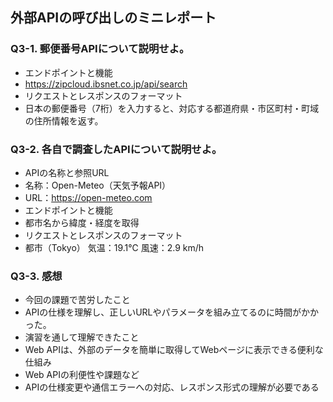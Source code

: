 ## 外部APIの呼び出しのミニレポート
### Q3-1. 郵便番号APIについて説明せよ。
* エンドポイントと機能
* https://zipcloud.ibsnet.co.jp/api/search
* リクエストとレスポンスのフォーマット
* 日本の郵便番号（7桁）を入力すると、対応する都道府県・市区町村・町域の住所情報を返す。
### Q3-2. 各自で調査したAPIについて説明せよ。
* APIの名称と参照URL
* 名称：Open-Meteo（天気予報API）
* URL：https://open-meteo.com
* エンドポイントと機能
* 都市名から緯度・経度を取得
* リクエストとレスポンスのフォーマット
* 都市（Tokyo）
気温：19.1℃
風速：2.9 km/h
### Q3-3. 感想
* 今回の課題で苦労したこと
* APIの仕様を理解し、正しいURLやパラメータを組み立てるのに時間がかかった。
* 演習を通して理解できたこと
* Web APIは、外部のデータを簡単に取得してWebページに表示できる便利な仕組み
* Web APIの利便性や課題など
* APIの仕様変更や通信エラーへの対応、レスポンス形式の理解が必要である

